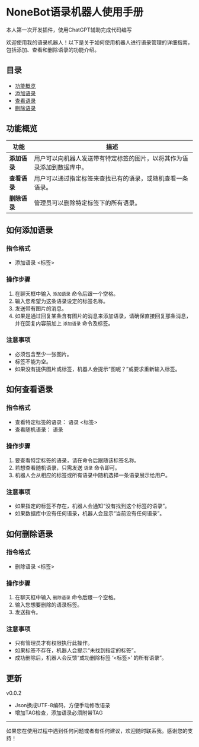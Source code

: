 # NoneBot语录机器人使用手册

本人第一次开发插件，使用ChatGPT辅助完成代码编写  

欢迎使用我的语录机器人！以下是关于如何使用机器人进行语录管理的详细指南，包括添加、查看和删除语录的功能介绍。

## 目录

- [功能概览](#功能概览)
- [添加语录](#如何添加语录)
- [查看语录](#如何查看语录)
- [删除语录](#如何删除语录)

## 功能概览

| 功能 | 描述 |
| --- | --- |
| **添加语录** | 用户可以向机器人发送带有特定标签的图片，以将其作为语录添加到数据库中。 |
| **查看语录** | 用户可以通过指定标签来查找已有的语录，或随机查看一条语录。 |
| **删除语录** | 管理员可以删除特定标签下的所有语录。 |

## 如何添加语录

### 指令格式
- 添加语录 <标签>

### 操作步骤

1. 在聊天框中输入 `添加语录` 命令后跟一个空格。
2. 输入您希望为这条语录设定的标签名称。
3. 发送带有图片的消息。
4. 如果是通过回复某条含有图片的消息来添加语录，请确保直接回复那条消息，并在回复内容前加上 `添加语录` 命令及标签。

### 注意事项

- 必须包含至少一张图片。
- 标签不能为空。
- 如果没有提供图片或标签，机器人会提示“图呢？”或要求重新输入标签。

## 如何查看语录

### 指令格式

- 查看特定标签的语录：
  语录 <标签>
- 查看随机语录：
  语录

### 操作步骤

1. 要查看特定标签的语录，请在命令后跟随该标签名称。
2. 若想查看随机语录，只需发送 `语录` 命令即可。
3. 机器人会从相应的标签或所有语录中随机选择一条语录展示给用户。

### 注意事项

- 如果指定的标签不存在，机器人会通知“没有找到这个标签的语录”。
- 如果数据库中没有任何语录，机器人会显示“当前没有任何语录”。

## 如何删除语录

### 指令格式
- 删除语录 <标签>

### 操作步骤

1. 在聊天框中输入 `删除语录` 命令后跟一个空格。
2. 输入您想要删除的语录标签。
3. 发送指令。

### 注意事项

- 只有管理员才有权限执行此操作。
- 如果标签不存在，机器人会提示“未找到指定的标签”。
- 成功删除后，机器人会反馈“成功删除标签 ‘<标签>’ 的所有语录”。

## 更新

v0.0.2
- Json换成UTF-8编码，方便手动修改语录
- 增加TAG检查，添加语录必须附带TAG
---

如果您在使用过程中遇到任何问题或者有任何建议，欢迎随时联系我。感谢您的支持！
